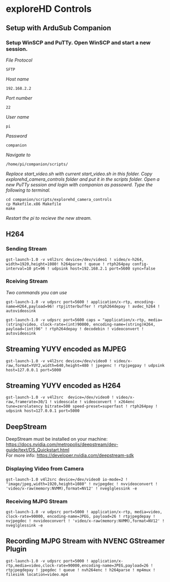 # exploreHD Controls
## Setup with ArduSub Companion
### Setup WinSCP and PuTTy. Open WinSCP and start a new session.
*File Protocol*
```
SFTP
```
*Host name*
```
192.168.2.2
```
*Port number*
```
22
```
*User name*
```
pi
```
*Password*
```
companion
```
*Navigate to*
```
/home/pi/companion/scripts/
```
*Replace start_video.sh with current start_video.sh in this folder. Copy explorehd_camera_controls folder and put it in the scripts folder.*
*Open a new PuTTy session and login with companion as passowrd. Type the following to terminal.*
```
cd companion/scripts/explorehd_camera_controls
cp Makefile.x86 Makefile
make
```
*Restart the pi to recieve the new stream.*
## H264
### Sending Stream
```
gst-launch-1.0 -v v4l2src device=/dev/video1 ! video/x-h264, width=1920,height=1080! h264parse ! queue ! rtph264pay config-interval=10 pt=96 ! udpsink host=192.168.2.1 port=5600 sync=false
```
### Rceiving Stream
*Two commands you can use*
```
gst-launch-1.0 -v udpsrc port=5600 ! application/x-rtp, encoding-name=H264,payload=96! rtpjitterbuffer ! rtph264depay ! avdec_h264 ! autovideosink
```
```
gst-launch-1.0 -v udpsrc port=5600 caps = "application/x-rtp, media=(string)video, clock-rate=(int)90000, encoding-name=(string)H264, payload=(int)96" ! rtph264depay ! decodebin ! videoconvert ! autovideosink
```
## Streaming YUYV encoded as MJPEG
```
gst-launch-1.0 -v v4l2src device=/dev/video0 ! video/x-raw,format=YUY2,width=640,height=480 ! jpegenc ! rtpjpegpay ! udpsink host=127.0.0.1 port=5000
```
## Streaming YUYV encoded as H264
```
gst-launch-1.0 -v v4l2src  device=/dev/video0 ! video/x-raw,framerate=30/1 ! videoscale ! videoconvert ! x264enc tune=zerolatency bitrate=500 speed-preset=superfast ! rtph264pay ! udpsink host=127.0.0.1 port=5000
```

## DeepStream 
DeepStream must be installed on your machine: https://docs.nvidia.com/metropolis/deepstream/dev-guide/text/DS_Quickstart.html </br>
For more info: https://developer.nvidia.com/deepstream-sdk </br>
### Displaying Video from Camera
```
gst-launch-1.0 v4l2src device=/dev/video0 io-mode=2 ! "image/jpeg,width=1920,height=1080" ! nvjpegdec ! nvvideoconvert ! 'video/x-raw(memory:NVMM),format=NV12' ! nveglglessink -e
```
### Receiving MJPG Stream
```
gst-launch-1.0 -v udpsrc port=5000 ! application/x-rtp, media=video, clock-rate=90000, encoding-name=JPEG, payload=26 ! rtpjpegdepay ! nvjpegdec ! nvvideoconvert ! 'video/x-raw(memory:NVMM),format=NV12' ! nveglglessink -e
```

## Recording MJPG Stream with NVENC GStreamer Plugin
```
gst-launch-1.0 -v udpsrc port=5000 ! application/x-rtp,media=video,clock-rate=90000,encoding-name=JPEG,payload=26 ! rtpjpegdepay ! jpegdec ! queue ! nvh264enc ! h264parse ! mp4mux ! filesink location=video.mp4
```
